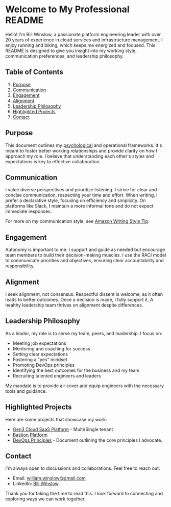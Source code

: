 # Welcome to My Professional README

Hello! I'm Bill Winslow, a passionate platform engineering leader with over 20 years of experience in cloud services and infrastructure management. I enjoy running and biking, which keeps me energized and focused. This README is designed to give you insight into my working style, communication preferences, and leadership philosophy.

## Table of Contents
1. [Purpose](#purpose)
2. [Communication](#communication)
3. [Engagement](#engagement)
4. [Alignment](#alignment)
5. [Leadership Philosophy](#leadership-philosophy)
6. [Highlighted Projects](#highlighted-projects)
7. [Contact](#contact)

## Purpose

This document outlines my [psychological](disc.md) and operational frameworks. It's meant to foster better working relationships and provide clarity on how I approach my role. I believe that understanding each other's styles and expectations is key to effective collaboration.

## Communication

I value diverse perspectives and prioritize listening. I strive for clear and concise communication, respecting your time and effort. When writing, I prefer a declarative style, focusing on efficiency and simplicity. On platforms like Slack, I maintain a more informal tone and do not expect immediate responses.

For more on my communication style, see [Amazon Writing Style Tip](https://medium.com/fact-of-the-day-1/amazon-writing-style-tip-a349b4bd3839).

## Engagement

Autonomy is important to me. I support and guide as needed but encourage team members to build their decision-making muscles. I use the RACI model to communicate priorities and objectives, ensuring clear accountability and responsibility.

## Alignment

I seek alignment, not consensus. Respectful dissent is welcome, as it often leads to better outcomes. Once a decision is made, I fully support it. A healthy leadership team thrives on alignment despite differences.

## Leadership Philosophy

As a leader, my role is to serve my team, peers, and leadership. I focus on:
- Meeting job expectations
- Mentoring and coaching for success
- Setting clear expectations
- Fostering a "yes" mindset
- Promoting DevOps principles
- Identifying the best outcomes for the business and my team
- Recruiting talented engineers and leaders

My mandate is to provide air cover and equip engineers with the necessary tools and guidance.

## Highlighted Projects

Here are some projects that showcase my work:
- [Gen3 Cloud SaaS Platform](https://github.com/uc-cdis/cloud-automation/blob/master/doc/terraform/commonsOverview.md) - Multi/Single tenant
- [Bastion Platform](https://github.com/uc-cdis/cloud-automation/blob/master/CSOC_Documentation.md)
- [DevOps Principles](DevOps-principles.md) - Document outlining the core principles I advocate.

## Contact

I'm always open to discussions and collaborations. Feel free to reach out:
- Email: [william.winslow@gmail.com](mailto:william.winslow@gmail.com)
- LinkedIn: [Bill Winslow](https://www.linkedin.com/in/wwinslow)

Thank you for taking the time to read this. I look forward to connecting and exploring ways we can work together.
